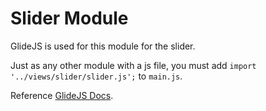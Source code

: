 Slider Module
=============

GlideJS is used for this module for the slider.

Just as any other module with a js file, you must add `import '../views/slider/slider.js';` to `main.js`.

Reference [GlideJS Docs](https://glidejs.com/docs/).
